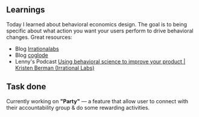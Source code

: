 ## Learnings

Today I learned about behavioral economics design. 
The goal is to being specific about what action you want your users perform to drive behavioral changes.
Great resources:
- Blog [Irrationalabs](https://irrationallabs.com/blog/category/product-design/)
- Blog [coglode](https://www.coglode.com/)
- Lenny's Podcast [Using behavioral science to improve your product | Kristen Berman (Irrational Labs)](https://youtu.be/u53fplD_C30)

## Task done

Currently working on **"Party"** — a feature that allow user to connect with their accountability group & do some rewarding activities.
